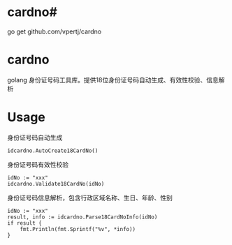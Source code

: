 # cardno# 
go get github.com/vpertj/cardno
# cardno
golang 身份证号码工具库。提供18位身份证号码自动生成、有效性校验、信息解析

# Usage
身份证号码自动生成
```
idcardno.AutoCreate18CardNo()
```

身份证号码有效性校验
```
idNo := "xxx"
idcardno.Validate18CardNo(idNo)
```

身份证号码信息解析，包含行政区域名称、生日、年龄、性别
```
idNo := "xxx"
result, info := idcardno.Parse18CardNoInfo(idNo)
if result {
    fmt.Println(fmt.Sprintf("%v", *info))
}
```

